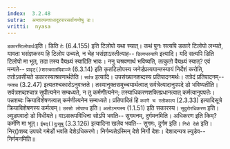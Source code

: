 ```yaml
---
index:  3.2.48
sutra:  अन्तात्यन्ताध्वदूरपारसर्वानन्तेषु डः।
vritti:  nyasa
---
```


`डकारष्टिलोपार्थः`इति। डिति `टेः` (6.4.155) इति टिलोपो यथा स्यात्। कथं पुनः सत्यपि डकारे टिलोपो लभ्यते, यावता भसंज्ञकस्य हि टिलोप उच्यते, न चेह भसंज्ञाऽस्तीत्याह-- `डित्यभस्यापि` इत्यादि। यदि सत्यपि डिति टिलोपो मा भूत्, तदा तस्य वैयथ्र्यं स्यादिति भावः। ननु चश्रवणार्थ भविष्यति, तत्कुतो वैयथ्र्यं स्यात्? एवं मन्यते-- `प्रावृट्()शरत्कालदिवाञ्जे` (6.3.14) इति कृतटिलोपस्य जनेर्डप्रत्ययान्तस्यायं निर्देशं करोति, ततोऽवसीयते डकारस्याश्रवणार्थतेति। `सर्वत्र` इत्यादि। उपसंख्यानशब्दस्य प्रतिपादनमर्थः। तत्रेदं प्रतिपादनम्-- `गमश्च` (3.2.47) इत्यतश्चकारोऽनुवत्र्तते। तस्यानुक्तसमुच्चयार्थत्वात् सर्वत्रेत्यादानुपपदे डो भविष्यतीति। सर्वत्रशब्दश्चात्र सुपीत्यनेन सम्बध्यते, न तु कर्मणीत्यनेन; तस्याधिकरणशक्तिप्रधानत्वात् कर्मत्वानुपपत्तेः। पन्नशब्दः क्रियाविशेषणत्वात् कर्मणीत्यनेन सम्बध्यते। प्रतिपादितं हि `करणे च स्तोकाल्प` (2.3.33) इत्यादिसूत्रे क्रियाविशेषणस्य कर्मत्वम्।
`उरसो लोपश्च` इति। `अलोऽन्त्यस्य` (1.1.51) इति सकारस्य।
`सुदुरोरधिकरण` इति। ल्युडपवादो डो विधीयते। वाऽसरूपविधिना सोऽपि भवति-- सुगमनम्, दुर्गमनमिति। अधिकरण इति किम्? कर्मणि मा भूत्। `ईषद्()दुःसुषु` (3.3.126) इत्यादिना खलेव भवति-- सुगमः, दुर्गम इति।
`निरो देशे` इति। निर्()शब्द उपपदे गमेर्डो भवति देशेऽधिकरणे। निर्गम्यतेऽस्मिन् देशे निर्गो देशः। देशादन्यत्र ल्युडेव-- निर्गमनमिति॥
